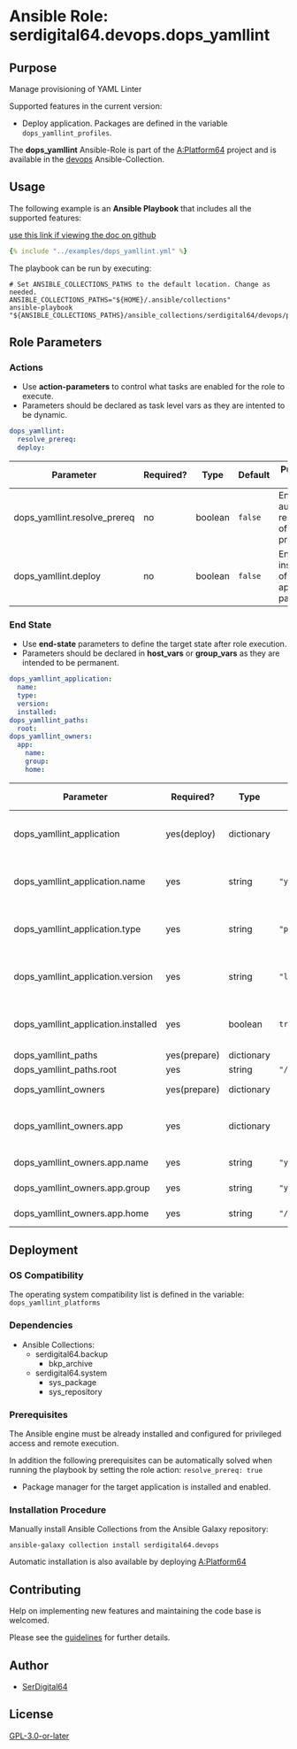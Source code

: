 # Ansible Role: serdigital64.devops.dops_yamllint

## Purpose

Manage provisioning of YAML Linter

Supported features in the current version:

- Deploy application. Packages are defined in the variable `dops_yamllint_profiles`.

The **dops_yamllint** Ansible-Role is part of the [A:Platform64](https://github.com/serdigital64/aplatform64) project and is available in the [devops](https://aplatform64.readthedocs.io/en/latest/collections/devops) Ansible-Collection.

## Usage

The following example is an **Ansible Playbook** that includes all the supported features:

[use this link if viewing the doc on github](https://github.com/aplatform64/devops/blob/main/playbooks/dops_yamllint.yml)

```yaml
{% include "../examples/dops_yamllint.yml" %}
```

The playbook can be run by executing:

```shell
# Set ANSIBLE_COLLECTIONS_PATHS to the default location. Change as needed.
ANSIBLE_COLLECTIONS_PATHS="${HOME}/.ansible/collections"
ansible-playbook "${ANSIBLE_COLLECTIONS_PATHS}/ansible_collections/serdigital64/devops/playbooks/dops_yamllint.yml"
```

## Role Parameters

### Actions

- Use **action-parameters** to control what tasks are enabled for the role to execute.
- Parameters should be declared as task level vars as they are intented to be dynamic.

```yaml
dops_yamllint:
  resolve_prereq:
  deploy:
```

| Parameter                    | Required? | Type    | Default | Purpose / Value                             |
| ---------------------------- | --------- | ------- | ------- | ------------------------------------------- |
| dops_yamllint.resolve_prereq | no        | boolean | `false` | Enable automatic resolution of prequisites  |
| dops_yamllint.deploy         | no        | boolean | `false` | Enable installation of application packages |

### End State

- Use **end-state** parameters to define the target state after role execution.
- Parameters should be declared in **host_vars** or **group_vars** as they are intended to be permanent.

```yaml
dops_yamllint_application:
  name:
  type:
  version:
  installed:
dops_yamllint_paths:
  root:
dops_yamllint_owners:
  app:
    name:
    group:
    home:
```

| Parameter                           | Required?    | Type       | Default            | Purpose / Value                    |
| ----------------------------------- | ------------ | ---------- | ------------------ | ---------------------------------- |
| dops_yamllint_application           | yes(deploy)  | dictionary |                    | Set application package end state  |
| dops_yamllint_application.name      | yes          | string     | `"yamllint"`       | Select application package name    |
| dops_yamllint_application.type      | yes          | string     | `"pip"`            | Select application package type    |
| dops_yamllint_application.version   | yes          | string     | `"latest"`         | Select application package version |
| dops_yamllint_application.installed | yes          | boolean    | `true`             | Set application package end state  |
| dops_yamllint_paths                 | yes(prepare) | dictionary |                    | Set paths                          |
| dops_yamllint_paths.root            | yes          | string     | `"/opt/yamllint"`  |                                    |
| dops_yamllint_owners                | yes(prepare) | dictionary |                    | Define users                       |
| dops_yamllint_owners.app            | yes          | dictionary |                    | Define directory structure owner   |
| dops_yamllint_owners.app.name       | yes          | string     | `"yamllint"`       | Set login name                     |
| dops_yamllint_owners.app.group      | yes          | string     | `"yamllint"`       | Set group name                     |
| dops_yamllint_owners.app.home       | yes          | string     | `"/home/yamllint"` | Set home directory                 |

## Deployment

### OS Compatibility

The operating system compatibility list is defined in the variable: `dops_yamllint_platforms`

### Dependencies

- Ansible Collections:
  - serdigital64.backup
    - bkp_archive
  - serdigital64.system
    - sys_package
    - sys_repository

### Prerequisites

The Ansible engine must be already installed and configured for privileged access and remote execution.

In addition the following prerequisites can be automatically solved when running the playbook by setting the role action: `resolve_prereq: true`

- Package manager for the target application is installed and enabled.

### Installation Procedure

Manually install Ansible Collections from the Ansible Galaxy repository:

```shell
ansible-galaxy collection install serdigital64.devops
```

Automatic installation is also available by deploying [A:Platform64](https://aplatform64.readthedocs.io/en/latest/#deployment)

## Contributing

Help on implementing new features and maintaining the code base is welcomed.

Please see the [guidelines](https://aplatform64.readthedocs.io/en/latest/contributing/CONTRIBUTING) for further details.

## Author

- [SerDigital64](https://serdigital64.github.io/)

## License

[GPL-3.0-or-later](https://www.gnu.org/licenses/gpl-3.0.txt)
